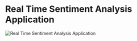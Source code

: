 # Real Time Sentiment Analysis Application

![Real Time Sentiment Analysis Application](https://drive.google.com/file/d/1Aq9tJ_g1eF9sG1MP7SNXZgtk3_Ts5Kao/view?usp=drive_link)